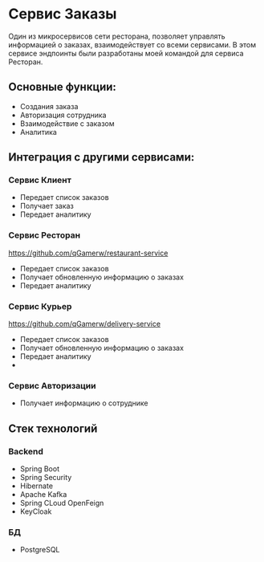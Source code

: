 # Сервис Заказы

Один из микросервисов сети ресторана, позволяет управлять информацией о заказах, взаимодействует со всеми сервисами.
В этом сервисе эндпоинты были разработаны моей командой для сервиса Ресторан.

## Основные функции:

* Создания заказа
* Авторизация сотрудника
* Взаимодействие с заказом
* Аналитика

## Интеграция с другими сервисами:

### Сервис Клиент

* Передает список заказов
* Получает заказ
* Передает аналитику

### Сервис Ресторан
https://github.com/qGamerw/restaurant-service

* Передает список заказов
* Получает обновленную информацию о заказах
* Передает аналитику

### Сервис Курьер
https://github.com/qGamerw/delivery-service

* Передает список заказов
* Получает обновленную информацию о заказах
* Передает аналитику
* 
### Сервис Авторизации

* Получает информацию о сотруднике

## Стек технологий

### Backend

* Spring Boot
* Spring Security
* Hibernate
* Apache Kafka
* Spring CLoud OpenFeign
* KeyCloak

### БД

* PostgreSQL
